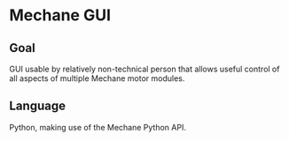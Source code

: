 Mechane GUI
===========

Goal
----

GUI usable by relatively non-technical person that allows useful control of all aspects of multiple Mechane motor modules.

Language
--------

Python, making use of the Mechane Python API.
